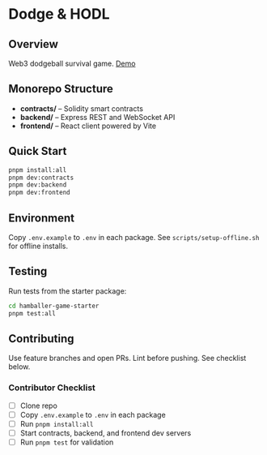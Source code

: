 # Dodge & HODL

## Overview
Web3 dodgeball survival game. [Demo](https://hamballers.xyz)

## Monorepo Structure
- **contracts/** – Solidity smart contracts
- **backend/** – Express REST and WebSocket API
- **frontend/** – React client powered by Vite

## Quick Start
```bash
pnpm install:all
pnpm dev:contracts
pnpm dev:backend
pnpm dev:frontend
```

## Environment
Copy `.env.example` to `.env` in each package. See `scripts/setup-offline.sh` for offline installs.

## Testing
Run tests from the starter package:
```bash
cd hamballer-game-starter
pnpm test:all
```

## Contributing
Use feature branches and open PRs. Lint before pushing. See checklist below.

### Contributor Checklist
- [ ] Clone repo
- [ ] Copy `.env.example` to `.env` in each package
- [ ] Run `pnpm install:all`
- [ ] Start contracts, backend, and frontend dev servers
- [ ] Run `pnpm test` for validation
